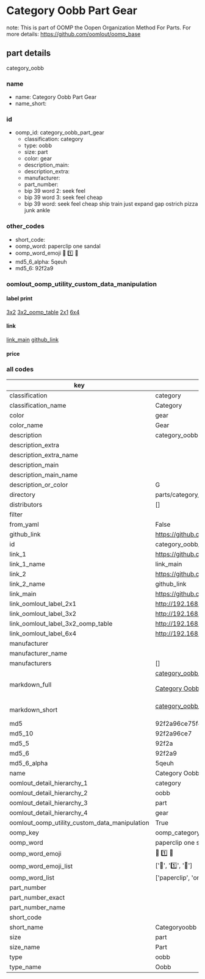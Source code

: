 # Category Oobb Part Gear  

note: This is part of OOMP the Oopen Organization Method For Parts. For more details: https://github.com/oomlout/oomp_base

##  part details



category_oobb

### name
* name: Category Oobb Part Gear
* name_short: 
### id
* oomp_id: category_oobb_part_gear
  * classification: category
  * type: oobb
  * size: part
  * color: gear
  * description_main: 
  * description_extra: 
  * manufacturer: 
  * part_number: 
  * bip 39 word 2: seek feel
  * bip 39 word 3: seek feel cheap
  * bip 39 word: seek feel cheap ship train just expand gap ostrich pizza junk ankle

### other_codes
* short_code: 
* oomp_word: paperclip one sandal
* oomp_word_emoji :paperclip: :one: :sandal:
* md5_6_alpha: 5qeuh
* md5_6: 92f2a9






### oomlout_oomp_utility_custom_data_manipulation
#### label print
[3x2](http://192.168.1.245:1112/?label=oomp%205qeuh)
[3x2_oomp_table](http://192.168.1.107:1112/?label=oomp%205qeuh)
[2x1](http://192.168.1.242:1112/?label=oomp%205qeuh)
[6x4](http://192.168.1.55:1112/?label=oomp%205qeuh)    

#### link

[link_main](https://github.com/oomlout/oomlout_oomp_current_version_messy/tree/main/parts/category_oobb_part_gear) [github_link](https://github.com/oomlout/oomlout_oomp_part_src/tree/main/parts/category_oobb_part_gear)                             

#### price







### all codes 
| key | value |  
| --- | --- |  
| classification | category |  
| classification_name | Category |  
| color | gear |  
| color_name | Gear |  
| description | category_oobb |  
| description_extra |  |  
| description_extra_name |  |  
| description_main |  |  
| description_main_name |  |  
| description_or_color | G  |  
| directory | parts/category_oobb_part_gear |  
| distributors | [] |  
| filter |  |  
| from_yaml | False |  
| github_link | https://github.com/oomlout/oomlout_oomp_part_src/tree/main/parts/category_oobb_part_gear |  
| id | category_oobb_part_gear |  
| link_1 | https://github.com/oomlout/oomlout_oomp_current_version_messy/tree/main/parts/category_oobb_part_gear |  
| link_1_name | link_main |  
| link_2 | https://github.com/oomlout/oomlout_oomp_part_src/tree/main/parts/category_oobb_part_gear |  
| link_2_name | github_link |  
| link_main | https://github.com/oomlout/oomlout_oomp_current_version_messy/tree/main/parts/category_oobb_part_gear |  
| link_oomlout_label_2x1 | http://192.168.1.242:1112/?label=oomp%205qeuh |  
| link_oomlout_label_3x2 | http://192.168.1.245:1112/?label=oomp%205qeuh |  
| link_oomlout_label_3x2_oomp_table | http://192.168.1.107:1112/?label=oomp%205qeuh |  
| link_oomlout_label_6x4 | http://192.168.1.55:1112/?label=oomp%205qeuh |  
| manufacturer |  |  
| manufacturer_name |  |  
| manufacturers | [] |  
| markdown_full | [category_oobb_part_gear](https://github.com/oomlout/oomlout_oomp_current_version_messy/tree/main/parts/category_oobb_part_gear)<br>[](https://github.com/oomlout/oomlout_oomp_current_version_messy/tree/main/parts/category_oobb_part_gear)<br>[Category Oobb Part Gear](https://github.com/oomlout/oomlout_oomp_current_version_messy/tree/main/parts/category_oobb_part_gear)<br><br> |  
| markdown_short | [category_oobb_part_gear](https://github.com/oomlout/oomlout_oomp_current_version_messy/tree/main/parts/category_oobb_part_gear)<br><br> |  
| md5 | 92f2a96ce75f4a05e5f38c604dd53618 |  
| md5_10 | 92f2a96ce7 |  
| md5_5 | 92f2a |  
| md5_6 | 92f2a9 |  
| md5_6_alpha | 5qeuh |  
| name | Category Oobb Part Gear |  
| oomlout_detail_hierarchy_1 | category |  
| oomlout_detail_hierarchy_2 | oobb |  
| oomlout_detail_hierarchy_3 | part |  
| oomlout_detail_hierarchy_4 | gear |  
| oomlout_oomp_utility_custom_data_manipulation | True |  
| oomp_key | oomp_category_oobb_part_gear |  
| oomp_word | paperclip one sandal |  
| oomp_word_emoji | :paperclip: :one: :sandal: |  
| oomp_word_emoji_list | [':paperclip:', ':one:', ':sandal:'] |  
| oomp_word_list | ['paperclip', 'one', 'sandal'] |  
| part_number |  |  
| part_number_exact |  |  
| part_number_name |  |  
| short_code |  |  
| short_name | Categoryoobb |  
| size | part |  
| size_name | Part |  
| type | oobb |  
| type_name | Oobb |  
